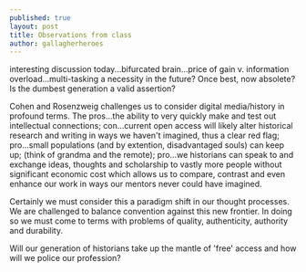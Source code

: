 ```yaml
---
published: true
layout: post
title: Observations from class
author: gallagherheroes
---
```


interesting discussion today...bifurcated brain...price of gain v. information overload...multi-tasking a necessity in the future? Once best, now absolete? Is the dumbest generation a valid assertion?

Cohen and Rosenzweig challenges us to consider digital media/history in profound terms. The pros...the ability to very quickly make and test out intellectual connections; con...current open access will likely alter historical research and writing in ways we haven't imagined, thus a clear red flag; pro...small populations (and by extention, disadvantaged souls) can keep up; (think of grandma and the remote); pro...we historians can speak to and exchange ideas, thoughts and scholarship to vastly more people without significant economic cost which allows us to compare, contrast and even enhance our work in ways our mentors never could have imagined.

Certainly we must consider this a paradigm shift in our thought processes. We are challenged to balance convention against this new frontier. In doing so we must come to terms with problems of quality, authenticity, authority and durability.

Will our generation of historians take up the mantle of 'free' access and how will we police our profession?
